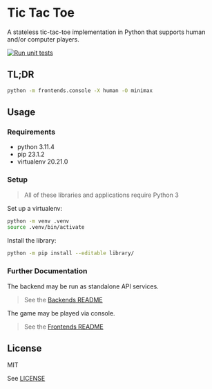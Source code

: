 # Tic Tac Toe

A stateless tic-tac-toe implementation in Python that supports human and/or computer players.

[![Run unit tests](https://github.com/srslafazan/tic-tac-toe/actions/workflows/tests.yml/badge.svg)](https://github.com/srslafazan/tic-tac-toe/actions/workflows/tests.yml)

## TL;DR

```bash
python -m frontends.console -X human -O minimax
```


## Usage

### Requirements

- python 3.11.4
- pip 23.1.2
- virtualenv 20.21.0

### Setup

> All of these libraries and applications require Python 3

Set up a virtualenv:

```bash
python -m venv .venv
source .venv/bin/activate
```

Install the library:

```bash
python -m pip install --editable library/
```

### Further Documentation

The backend may be run as standalone API services.

> See the [Backends README](backends/README.md)

The game may be played via console.

> See the [Frontends README](frontends/README.md)


## License

MIT

See [LICENSE](LICENSE)

